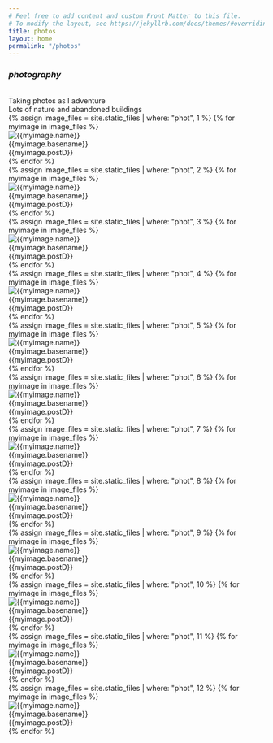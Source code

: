 ```yaml
---
# Feel free to add content and custom Front Matter to this file.
# To modify the layout, see https://jekyllrb.com/docs/themes/#overriding-theme-defaults
title: photos
layout: home
permalink: "/photos"
---
```





### *photography*



<div><br></div>
  Taking photos as I adventure<br>
  Lots of nature and abandoned buildings<br>


  
  
<div class="gallery-grid">
	{% assign image_files = site.static_files | where: "phot", 1 %}
	{% for myimage in image_files %}
	<div class="photo">
	    <div class="img ">
	      <img class="imgREAL " src="{{ myimage.path }}" alt="{{myimage.name}}"/>
	    </div>
		<div class="imgText imgTwoline">
		  {{myimage.basename}}<br/>
		  {{myimage.postD}}
		</div>
	</div>
	{% endfor %}
</div>
<div class="gallery-grid">
	{% assign image_files = site.static_files | where: "phot", 2 %}
	{% for myimage in image_files %}
	<div class="photo">
	    <div class="img ">
	      <img class="imgREAL " src="{{ myimage.path }}" alt="{{myimage.name}}"/>
	    </div>
		<div class="imgText imgTwoline">
		  {{myimage.basename}}<br/>
		  {{myimage.postD}}
		</div>
	</div>
	{% endfor %}
</div>
<div class="gallery-grid">
	{% assign image_files = site.static_files | where: "phot", 3 %}
	{% for myimage in image_files %}
	<div class="photo">
	    <div class="img ">
	      <img class="imgREAL " src="{{ myimage.path }}" alt="{{myimage.name}}"/>
	    </div>
		<div class="imgText imgTwoline">
		  {{myimage.basename}}<br/>
		  {{myimage.postD}}
		</div>
	</div>
	{% endfor %}
</div>
<div class="gallery-grid">
	{% assign image_files = site.static_files | where: "phot", 4 %}
	{% for myimage in image_files %}
	<div class="photo">
	    <div class="img ">
	      <img class="imgREAL " src="{{ myimage.path }}" alt="{{myimage.name}}"/>
	    </div>
		<div class="imgText imgTwoline">
		  {{myimage.basename}}<br/>
		  {{myimage.postD}}
		</div>
	</div>
	{% endfor %}
</div>
<div class="gallery-grid">
	{% assign image_files = site.static_files | where: "phot", 5 %}
	{% for myimage in image_files %}
	<div class="photo">
	    <div class="img ">
	      <img class="imgREAL " src="{{ myimage.path }}" alt="{{myimage.name}}"/>
	    </div>
		<div class="imgText imgTwoline">
		  {{myimage.basename}}<br/>
		  {{myimage.postD}}
		</div>
	</div>
	{% endfor %}
</div>
<div class="gallery-grid">
	{% assign image_files = site.static_files | where: "phot", 6 %}
	{% for myimage in image_files %}
	<div class="photo">
	    <div class="img ">
	      <img class="imgREAL " src="{{ myimage.path }}" alt="{{myimage.name}}"/>
	    </div>
		<div class="imgText imgTwoline">
		  {{myimage.basename}}<br/>
		  {{myimage.postD}}
		</div>
	</div>
	{% endfor %}
</div>
<div class="gallery-grid">
	{% assign image_files = site.static_files | where: "phot", 7 %}
	{% for myimage in image_files %}
	<div class="photo">
	    <div class="img ">
	      <img class="imgREAL " src="{{ myimage.path }}" alt="{{myimage.name}}"/>
	    </div>
		<div class="imgText imgTwoline">
		  {{myimage.basename}}<br/>
		  {{myimage.postD}}
		</div>
	</div>
	{% endfor %}
</div>
<div class="gallery-grid">
	{% assign image_files = site.static_files | where: "phot", 8 %}
	{% for myimage in image_files %}
	<div class="photo">
	    <div class="img ">
	      <img class="imgREAL " src="{{ myimage.path }}" alt="{{myimage.name}}"/>
	    </div>
		<div class="imgText imgTwoline">
		  {{myimage.basename}}<br/>
		  {{myimage.postD}}
		</div>
	</div>
	{% endfor %}
</div>
<div class="gallery-grid">
	{% assign image_files = site.static_files | where: "phot", 9 %}
	{% for myimage in image_files %}
	<div class="photo">
	    <div class="img ">
	      <img class="imgREAL " src="{{ myimage.path }}" alt="{{myimage.name}}"/>
	    </div>
		<div class="imgText imgTwoline">
		  {{myimage.basename}}<br/>
		  {{myimage.postD}}
		</div>
	</div>
	{% endfor %}
</div>
<div class="gallery-grid">
	{% assign image_files = site.static_files | where: "phot", 10 %}
	{% for myimage in image_files %}
	<div class="photo">
	    <div class="img ">
	      <img class="imgREAL " src="{{ myimage.path }}" alt="{{myimage.name}}"/>
	    </div>
		<div class="imgText imgTwoline">
		  {{myimage.basename}}<br/>
		  {{myimage.postD}}
		</div>
	</div>
	{% endfor %}
</div>
<div class="gallery-grid">
	{% assign image_files = site.static_files | where: "phot", 11 %}
	{% for myimage in image_files %}
	<div class="photo">
	    <div class="img ">
	      <img class="imgREAL " src="{{ myimage.path }}" alt="{{myimage.name}}"/>
	    </div>
		<div class="imgText imgTwoline">
		  {{myimage.basename}}<br/>
		  {{myimage.postD}}
		</div>
	</div>
	{% endfor %}
</div>
<div class="gallery-grid">
	{% assign image_files = site.static_files | where: "phot", 12 %}
	{% for myimage in image_files %}
	<div class="photo">
	    <div class="img ">
	      <img class="imgREAL " src="{{ myimage.path }}" alt="{{myimage.name}}"/>
	    </div>
		<div class="imgText imgTwoline">
		  {{myimage.basename}}<br/>
		  {{myimage.postD}}
		</div>
	</div>
	{% endfor %}
</div>


